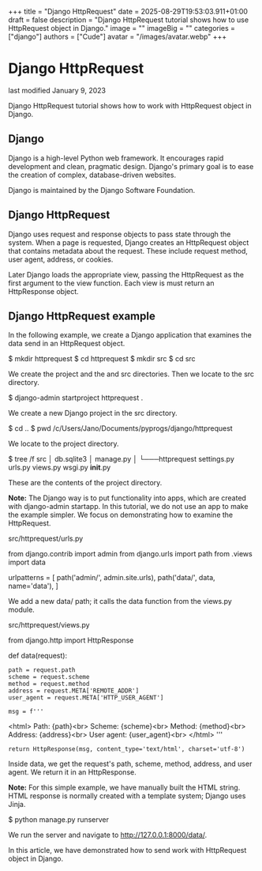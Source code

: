 +++
title = "Django HttpRequest"
date = 2025-08-29T19:53:03.911+01:00
draft = false
description = "Django HttpRequest tutorial shows how to use HttpRequest object in Django."
image = ""
imageBig = ""
categories = ["django"]
authors = ["Cude"]
avatar = "/images/avatar.webp"
+++

# Django HttpRequest

last modified January 9, 2023 

Django HttpRequest tutorial shows how to work with HttpRequest object in Django.

## Django

Django is a high-level Python web framework. It encourages rapid development
and clean, pragmatic design. Django's primary goal is to ease the creation of complex,
database-driven websites.

Django is maintained by the Django Software Foundation.

## Django HttpRequest

Django uses request and response objects to pass state through the system.
When a page is requested, Django creates an HttpRequest object that contains
metadata about the request. These include request method, user agent, address, or 
cookies.

Later Django loads the appropriate view, passing the HttpRequest as
the first argument to the view function. Each view is must return an
HttpResponse object.

## Django HttpRequest example

In the following example, we create a Django application that examines the 
data send in an HttpRequest object.

$ mkdir httprequest
$ cd httprequest
$ mkdir src
$ cd src

We create the project and the and src directories.
Then we locate to the src directory.

$ django-admin startproject httprequest .

We create a new Django project in the src directory.

$ cd ..
$ pwd
/c/Users/Jano/Documents/pyprogs/django/httprequest

We locate to the project directory.

$ tree /f
src
│   db.sqlite3
│   manage.py
│
└───httprequest
        settings.py
        urls.py
        views.py
        wsgi.py
        __init__.py

These are the contents of the project directory.

**Note:** The Django way is to put functionality into 
apps, which are created with django-admin startapp. 
In this tutorial, we do not use an app to make the example simpler.
We focus on demonstrating how to examine the HttpRequest.

src/httprequest/urls.py
  

from django.contrib import admin
from django.urls import path
from .views import data

urlpatterns = [
    path('admin/', admin.site.urls),
    path('data/', data, name='data'),
]

We add a new data/ path; it calls the data 
function from the views.py module.

src/httprequest/views.py
  

from django.http import HttpResponse

def data(request):

    path = request.path
    scheme = request.scheme
    method = request.method
    address = request.META['REMOTE_ADDR']
    user_agent = request.META['HTTP_USER_AGENT']

    msg = f'''
&lt;html&gt;
Path: {path}&lt;br&gt;
Scheme: {scheme}&lt;br&gt;
Method: {method}&lt;br&gt;
Address: {address}&lt;br&gt;
User agent: {user_agent}&lt;br&gt;
&lt;/html&gt;
'''

    return HttpResponse(msg, content_type='text/html', charset='utf-8')

Inside data, we get the request's path, scheme, method, 
address, and user agent. We return it in an HttpResponse.

**Note:** For this simple example, we have manually built 
the HTML string. HTML response is normally created with a template system;
Django uses Jinja.

$ python manage.py runserver

We run the server and navigate to http://127.0.0.1:8000/data/.

In this article, we have demonstrated how to send work with
HttpRequest object in Django.